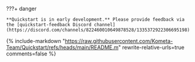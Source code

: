 ???+ danger
    
    **Quickstart is in early development.** Please provide feedback via the [quickstart-feedback Discord channel](https://discord.com/channels/822460010649878528/1335372922306695198)

{%
  include-markdown "https://raw.githubusercontent.com/Kometa-Team/Quickstart/refs/heads/main/README.m"
  rewrite-relative-urls=true
  comments=false
%}
